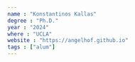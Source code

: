 ```yaml
---
name : "Konstantinos Kallas"
degree : "Ph.D."
year : "2024"
where : "UCLA"
website : "https://angelhof.github.io"
tags : ["alum"]
---
```

